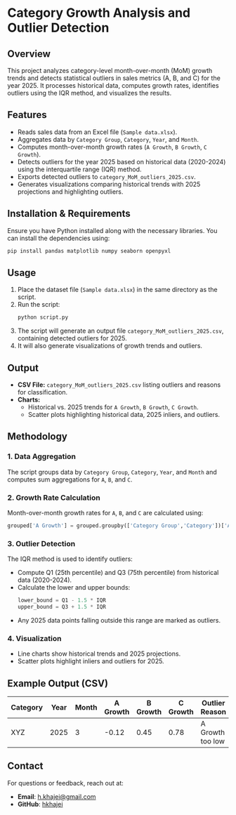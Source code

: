 # Category Growth Analysis and Outlier Detection

## Overview
This project analyzes category-level month-over-month (MoM) growth trends and detects statistical outliers in sales metrics (A, B, and C) for the year 2025. It processes historical data, computes growth rates, identifies outliers using the IQR method, and visualizes the results.

## Features
- Reads sales data from an Excel file (`Sample data.xlsx`).
- Aggregates data by `Category Group`, `Category`, `Year`, and `Month`.
- Computes month-over-month growth rates (`A Growth`, `B Growth`, `C Growth`).
- Detects outliers for the year 2025 based on historical data (2020-2024) using the interquartile range (IQR) method.
- Exports detected outliers to `category_MoM_outliers_2025.csv`.
- Generates visualizations comparing historical trends with 2025 projections and highlighting outliers.

## Installation & Requirements
Ensure you have Python installed along with the necessary libraries. You can install the dependencies using:
```bash
pip install pandas matplotlib numpy seaborn openpyxl
```

## Usage
1. Place the dataset file (`Sample data.xlsx`) in the same directory as the script.
2. Run the script:
   ```bash
   python script.py
   ```
3. The script will generate an output file `category_MoM_outliers_2025.csv`, containing detected outliers for 2025.
4. It will also generate visualizations of growth trends and outliers.

## Output
- **CSV File:** `category_MoM_outliers_2025.csv` listing outliers and reasons for classification.
- **Charts:**
  - Historical vs. 2025 trends for `A Growth`, `B Growth`, `C Growth`.
  - Scatter plots highlighting historical data, 2025 inliers, and outliers.

## Methodology
### 1. Data Aggregation
The script groups data by `Category Group`, `Category`, `Year`, and `Month` and computes sum aggregations for `A`, `B`, and `C`.

### 2. Growth Rate Calculation
Month-over-month growth rates for `A`, `B`, and `C` are calculated using:
```python
grouped['A Growth'] = grouped.groupby(['Category Group','Category'])['A'].pct_change()
```

### 3. Outlier Detection
The IQR method is used to identify outliers:
- Compute Q1 (25th percentile) and Q3 (75th percentile) from historical data (2020-2024).
- Calculate the lower and upper bounds:
  ```python
  lower_bound = Q1 - 1.5 * IQR
  upper_bound = Q3 + 1.5 * IQR
  ```
- Any 2025 data points falling outside this range are marked as outliers.

### 4. Visualization
- Line charts show historical trends and 2025 projections.
- Scatter plots highlight inliers and outliers for 2025.

## Example Output (CSV)
| Category | Year | Month | A Growth | B Growth | C Growth | Outlier Reason |
|----------|------|-------|----------|----------|----------|---------------|
| XYZ      | 2025 | 3     | -0.12    | 0.45     | 0.78     | A Growth too low |


##  Contact
For questions or feedback, reach out at:

- **Email**: [h.khajei@gmail.com](mailto\:.khajei@gmail.com)
- **GitHub**: [hkhajei](https://github.com/hkhajei)
